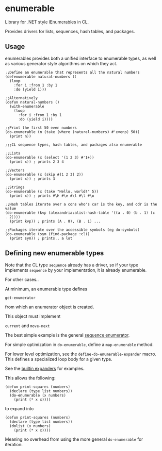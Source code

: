 # enumerable

Library for .NET style IEnumerables in CL.

Provides drivers for lists, sequences, hash tables, and packages.

## Usage

enumerables provides both a unified interface to enumerable types, as well as
various generator style algorithms on which they act.

``` common-lisp
;;Define an enumerable that represents all the natural numbers
(defenumerable natural-numbers ()
  (loop
    :for i :from 1 :by 1
    :do (yield i)))

;;Alternatively
(defun natural-numbers ()
  (with-enumerable
    (loop
      :for i :from 1 :by 1
      :do (yield i))))

;;Print the first 50 even numbers
(do-enumerable (n (take (where (natural-numbers) #'evenp) 50))
  (print n))

;;;CL sequence types, hash tables, and packages also enumerable

;;Lists
(do-enumerable (x (select '(1 2 3) #'1+))
  (print x)) ; prints 2 3 4

;;Vectors
(do-enumerable (x (skip #(1 2 3) 2))
  (print x)) ; prints 3

;;Strings
(do-enumerable (x (take "Hello, world!" 5))
  (print x)) ; prints #\H #\e #\l #\l #\o

;;Hash tables iterate over a cons who's car is the key, and cdr is the value
(do-enumerable (kvp (alexandria:alist-hash-table '((a . 0) (b . 1) (c . 2))))
  (print kvp)) ; prints (A . 0), (B . 1) ...

;;Packages iterate over the accessible symbols (eg do-symbols)
(do-enumerable (sym (find-package :cl))
  (print sym)) ; prints.. a lot

```

## Defining new enumerable types

Note that the CL type `sequence` already has a driver, so if your type
implements `sequence` by your implementation, it is already enumerable.

For other cases..

At minimum, an enumerable type defines

`get-enumerator`

from which an enumerator object is created.

This object must implement

`current` and `move-next`

The best simple example is the general [sequence enumerator](src/drivers/enumerable-sequence.lisp).

For simple optimization in `do-enumerable`, define a `map-enumerable` method.

For lower level optimization, see the `define-do-enumerable-expander` macro.
This defines a specialized loop body for a given type.

See the [builtin expanders](src/builtin-expanders.lisp) for examples.

This allows the following:

``` common-lisp
(defun print-squares (numbers)
  (declare (type list numbers))
  (do-enumerable (x numbers)
    (print (* x x))))
```

to expand into

``` common-lisp
(defun print-squares (numbers)
  (declare (type list numbers))
  (dolist (x numbers)
    (print (* x x))))
```

Meaning no overhead from using the more general `do-enumerable` for iteration.
